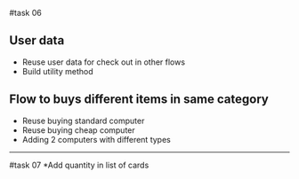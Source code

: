 #task 06
## User data
* Reuse user data for check out in other flows
* Build utility method


## Flow to buys different items in same category
* Reuse buying standard computer
* Reuse buying cheap computer
* Adding 2 computers with different types

------------------------------
#task 07
*Add quantity in list of cards
